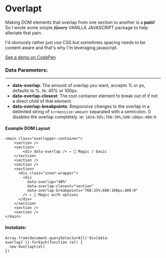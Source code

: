 # Overlapt

Making DOM elements that overlap from one section to another is a **pain!** So I wrote some simple ~~jQuery~~  VANILLA JAVASCRIPT package to help alleviate that pain.

I'd obviously rather just use CSS but sometimes spacing needs to be content aware and that's why I'm leveraging javascript.

[See a demo on CodePen](https://codepen.io/chrisladams/pen/wvmowNz)

### Data Parameters:

----

- **data-overlap**: The amount of overlap you want, accepts % or px, defaults to %. Ie: 45% or 100px.
- **data-overlap-closest**: The root container element to break out of if not a direct child of that element.
- **data-overlap-breakpoints**: Responsive changes to the overlap in a delimited string of  `screensize:amount`  separated with a semicolon. 0 disables the overlap completely. ie:  `1024:50%;768:30%;500:100px:400:0`

#### Example DOM Layout

```
<main class="overlapper-container">
    <section />
    <section>
        <div data-overlap /> ← 🧙‍ Magic / basic
    </section> 
    <section />
    <section />
    <section>
      <div class="inner-wrapper">
        <div
          data-overlap="40%"
          data-overlap-closest="section"
          data-overlap-breakpoints="768:35%;600:100px;400:0"
        /> ← 🧙‍ Magic with options
      </div>
    </section>
    <section />
    <section />
</main>
```

#### Instatiate:

```
Array.from(document.querySelectorAll('div[data-overlap]')).forEach(function (el) {
  new Overlapt(el)
})
```